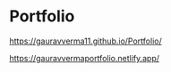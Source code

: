 # Portfolio


https://gauravverma11.github.io/Portfolio/


https://gauravvermaportfolio.netlify.app/

